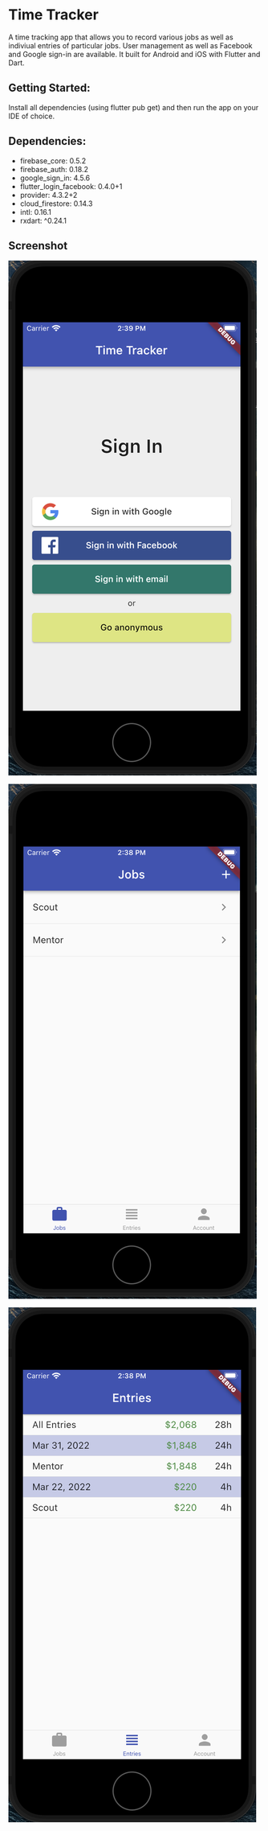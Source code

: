 # Time Tracker

A time tracking app that allows you to record various jobs as well as indiviual entries of particular jobs. User management as well as Facebook and Google sign-in are available. It built for Android and iOS with Flutter and Dart.

## Getting Started:

Install all dependencies (using flutter pub get) and then run the app on your IDE of choice.
## Dependencies:
  - firebase_core: 0.5.2
  - firebase_auth: 0.18.2
  - google_sign_in: 4.5.6
  - flutter_login_facebook: 0.4.0+1
  - provider: 4.3.2+2
  - cloud_firestore: 0.14.3
  - intl: 0.16.1
  - rxdart: ^0.24.1

## Screenshot
!["Login Page"](https://github.com/KagisoMashigo/time_tracker/blob/main/images/docs/login.png?raw=true)

!["Jobs Page"](https://github.com/KagisoMashigo/time_tracker/blob/main/images/docs/jobs.png?raw=true)

!["Entries Page"](https://github.com/KagisoMashigo/time_tracker/blob/main/images/docs/entires.png?raw=true)
